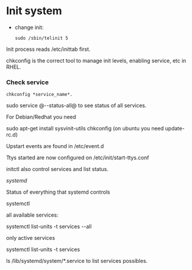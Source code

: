 Init system
===========

* change init:

    `sudo /sbin/telinit 5`


Init process reads /etc/inittab first.

chkconfig is the correct tool to manage init levels, enabling service, etc in RHEL.

### Check service

`chkconfig *service_name*.`

sudo service @--status-all@ to see status of all services.

For Debian/Redhat you need

sudo apt-get install sysvinit-utils chkconfig (on ubuntu you need update-rc.d)

Upstart events are found in /etc/event.d

Ttys started are now configured on /etc/init/start-ttys.conf

initctl also control services and list status.

*systemd*

Status of everything that systemd controls

systemctl 


all available services:

systemctl list-units -t services --all

only active services 

systemctl list-units -t services

ls /lib/systemd/system/*.service to list services possibles. 



